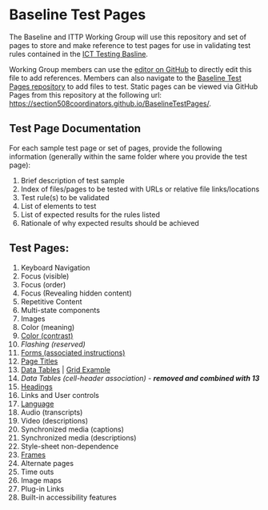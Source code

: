 # Baseline Test Pages
The Baseline and ITTP Working Group will use this repository and set of pages to store and make reference to test pages for use in validating test rules contained in the [ICT Testing Basline](https://section508coordinators.github.io/ICTTestingBaseline/). 

Working Group members can use the [editor on GitHub](https://github.com/Section508Coordinators/BaselineTestPages/edit/master/README.md) to directly edit this file to add references. Members can also  navigate to the [Baseline Test Pages repository](https://github.com/Section508Coordinators/BaselineTestPages) to add files to test. Static pages can be viewed via GitHub Pages from this repository at the following url: <https://section508coordinators.github.io/BaselineTestPages/>.

## Test Page Documentation
For each sample test page or set of pages, provide the following information (generally within the same folder where you provide the test page):
1.	Brief description of test sample
2.	Index of files/pages to be tested with URLs or relative file links/locations
3.	Test rule(s) to be validated
4.	List of elements to test
5.	List of expected results for the rules listed
6.	Rationale of why expected results should be achieved

## Test Pages:
1. Keyboard Navigation
2. Focus (visible)
3. Focus (order)
4. Focus (Revealing hidden content)
5. Repetitive Content
6. Multi-state components
7. Images
8. Color (meaning)
9. [Color (contrast)](TestPages/9ColorContrast/9ColorContrast-TestPageDoc.md)
10. *Flashing (reserved)*
11. [Forms (associated instructions)](TestPages/11Forms/11Forms-TestPageDoc.md)
12. [Page Titles](TestPages/12PageTitles/12PageTitles-TestPageDoc.md)
13. [Data Tables](TestPages/13DataTablesHeaders/13Tables_test_page.html) | [Grid Example](TestPages/13DataTablesHeaders/GridTestPage.html)
14. *Data Tables (cell-header association) - **removed and combined with 13***
15. [Headings](TestPages/15Headings/15Headings-TestPageDoc.md)
16. Links and User controls
17. [Language](TestPages/17Language/17Language-TestPageDoc.md)
18. Audio (transcripts)
19. Video (descriptions)
20. Synchronized media (captions)
21. Synchronized media (descriptions)
22. Style-sheet non-dependence
23. [Frames](TestPages/23Frames/23Frames-TestPageDoc.md)
24. Alternate pages
25. Time outs
26. Image maps
27. Plug-in Links
28. Built-in accessibility features
